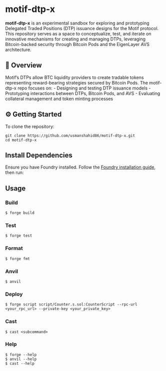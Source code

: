 # motif-dtp-x

**motif-dtp-x** is an experimental sandbox for exploring and prototyping Delegated Traded Positions (DTP) issuance designs for the Motif protocol. This repository serves as a space to conceptualize, test, and iterate on innovative mechanisms for creating and managing DTPs, leveraging Bitcoin-backed security through Bitcoin Pods and the EigenLayer AVS architecture.

## 🚀 Overview

Motif’s DTPs allow BTC liquidity providers to create tradable tokens representing reward-bearing strategies secured by Bitcoin Pods. The motif-dtp-x repo focuses on:
	-	Designing and testing DTP issuance models
	-	Prototyping interactions between DTPs, Bitcoin Pods, and AVS
	-	Evaluating collateral management and token minting processes

## ⚙️ Getting Started

To clone the repository:
````
git clone https://github.com/usmanshahid86/motif-dtp-x.git
cd motif-dtp-x
````

## Install Dependencies

Ensure you have Foundry installed. Follow the [Foundry installation guide](), then run:

## Usage

### Build

```shell
$ forge build
```

### Test

```shell
$ forge test
```

### Format

```shell
$ forge fmt
```

### Anvil

```shell
$ anvil
```

### Deploy

```shell
$ forge script script/Counter.s.sol:CounterScript --rpc-url <your_rpc_url> --private-key <your_private_key>
```

### Cast

```shell
$ cast <subcommand>
```

### Help

```shell
$ forge --help
$ anvil --help
$ cast --help
```
